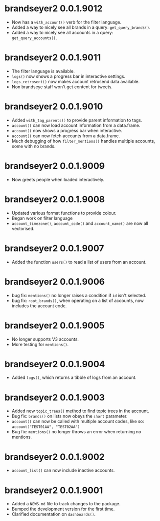 # brandseyer2 0.0.1.9012

* Now has a `with_account()` verb for the filter language.
* Added a way to nicely see all brands in a query: `get_query_brands()`.
* Added a way to nicely see all accounts in a query: `get_query_accounts()`.

# brandseyer2 0.0.1.9011

* The filter language is available.
* `logs()` now shows a progress bar in interactive settings.
* `logs_retrosent()` now makes account retrosend data available.
* Non brandseye staff won't get content for tweets.

# brandseyer2 0.0.1.9010

* Added `with_tag_parents()` to provide parent information to tags.
* `account()` can now load account information from a data.frame.
* `account()` now shows a progress bar when interactive. 
* `account()` can now fetch accounts from a data.frame. 
* Much debugging of how `filter_mentions()` handles multiple 
  accounts, some with no brands.

# brandseyer2 0.0.1.9009

* Now greets people when loaded interactively.

# brandseyer2 0.0.1.9008

* Updated various format functions to provide colour. 
* Began work on filter language
* `account_timezone()`, `account_code()` and `account_name()` are now all vectorised.

# brandseyer2 0.0.1.9007

* Added the function `users()` to read a list of users from an account.

# brandseyer2 0.0.1.9006

* bug fix: `mentions()` no longer raises a condition if `id` isn't selected.
* bug fix: `root_brands()`, when operating on a list of accounts, now includes the account code.

# brandseyer2 0.0.1.9005

* No longer supports V3 accounts.
* More testing for `mentions()`.

# brandseyer2 0.0.1.9004

* Added `logs()`, which returns a tibble of logs from an account.

# brandseyer2 0.0.1.9003

* Added new `topic_trees()` method to find topic trees in the account.
* Bug fix: `brands()` on lists now obeys the `short` parameter.
* `account()` can now be called with multiple account codes, like so: 
  ``` account("TEST01AA", "TEST02AA") ```
* Bug fix: `mentions()` no longer throws an error when returning no mentions.

# brandseyer2 0.0.1.9002

* `account_list()` can now include inactive accounts.

# brandseyer2 0.0.1.9001

* Added a `NEWS.md` file to track changes to the package.
* Bumped the development version for the first time.
* Clarified documentation on `dashboards()`.
